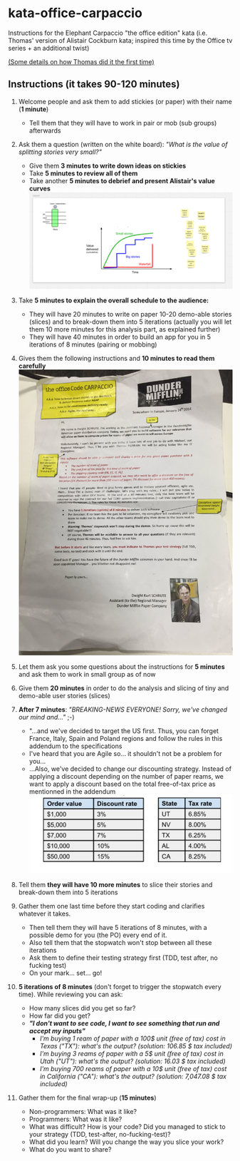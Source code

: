 # kata-office-carpaccio
Instructions for the Elephant Carpaccio "the office edition" kata (i.e. Thomas' version of Alistair Cockburn kata; inspired this time by the Office tv series + an additional twist)


[(Some details on how Thomas did it the first time)](https://twitter.com/tpierrain/status/1126416897849819136?s=20)



## Instructions (it takes 90-120 minutes)

1. Welcome people and ask them to add stickies (or paper) with their name (__1 minute__)
   - Tell them that they will have to work in pair or mob (sub groups) afterwards

1. Ask them a question (written on the white board): *"What is the value of splitting stories very small?"*

   - Give them __3 minutes to write down ideas on stickies__ 
   - Take __5 minutes to review all of them__
   - Take another __5 minutes to debrief and present Alistair's value curves__ 
![initial debrief](./debrief-initial-question.JPG)

1. Take __5 minutes to explain the overall schedule to the audience:__
    - They will have 20 minutes to write on paper 10-20 demo-able stories (slices) and to break-down them into 5 iterations (actually you will let them 10 more minutes for this analysis part, as explained further)
    - They will have 40 minutes in order to build an app for you in 5 iterations of 8 minutes (pairing or mobbing)
    
1. Gives them the following instructions and __10 minutes to read them carefully__ 
![The instructions](./The-Office-Code-Carpaccio-Instructions-Thomas-PIERRAIN.jpg)

1. Let them ask you some questions about the instructions for __5 minutes__ and ask them to work in small group as of now

1. Give them __20 minutes__ in order to do the analysis and slicing of tiny and demo-able user stories (slices)

1. __After 7 minutes__: *"BREAKING-NEWS EVERYONE! Sorry, we've changed our mind and..."* ;-) 
    - "...and we've decided to target the US first. Thus, you can forget France, Italy, Spain and Poland regions and follow the rules in this addendum to the specifications
    - I've heard that you are Agile so... it shouldn't not be a problem for you...
    - ...Also, we've decided to change our discounting strategy. Instead of applying a discount depending on the number of paper reams, we want to apply a discount based on the total free-of-tax price as mentionned in the addendum
![addendum](./Specs-addendum.JPG)

1. Tell them __they will have 10 more minutes__ to slice their stories and break-down them into 5 iterations

1. Gather them one last time before they start coding and clarifies whatever it takes. 
   - Then tell them they will have 5 iterations of 8 minutes, with a possible demo for you (the PO) every end of it.
   - Also tell them that the stopwatch won't stop between all these iterations
   - Ask them to define their testing strategy first (TDD, test after, no fucking test)
   - On your mark... set... go!

1. __5 iterations of 8 minutes__ (don't forget to trigger the stopwatch every time). While reviewing you can ask:
   - How many slices did you get so far?
   - How far did you get?
   - __*"I don't want to see code, I want to see something that run and accept my inputs"*__
     - *I'm buying 1 ream of paper with a 100$ unit (free of tax) cost in Texas ("TX"): what's the output? (solution: 106.85 $ tax included)*
     - *I'm buying 3 reams of paper with a 5$ unit (free of tax) cost in Utah ("UT"): what's the output? (solution: 16.03 $ tax included)*
     - *I'm buying 700 reams of paper with a 10$ unit (free of tax) cost in California ("CA"): what's the output? (solution: 7,047.08 $ tax included)*
     

1. Gather them for the final wrap-up (__15 minutes__)
   - Non-programmers: What was it like?
   - Programmers: What was it like?
   - What was difficult? How is your code? Did you managed to stick to your strategy (TDD, test-after, no-fucking-test)?
   - What did you learn? Will you change the way you slice your work?
   - What do you want to share?





